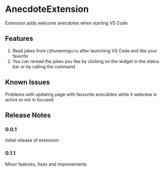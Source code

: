 # AnecdoteExtension

Extension adds welcome anecdotes when starting VS Code

## Features

1) Read jokes from rzhunemogu.ru after launching VS Code and like your favorite
2) You can reread the jokes you like by clicking on the widget in the status bar or by calling the command

## Known Issues

Problems with updating page with favourite anecdotes while it webview is active or not in focused

## Release Notes

### 0.0.1

Initial release of extension

### 0.1.1

Minor features, fixes and improvements